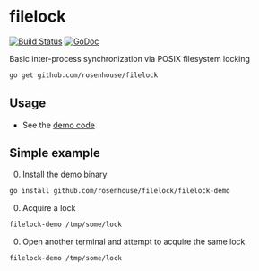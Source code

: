 # filelock

[![Build Status](https://api.travis-ci.org/rosenhouse/filelock.png?branch=master)](http://travis-ci.org/rosenhouse/filelock) [![GoDoc](https://godoc.org/github.com/rosenhouse/filelock?status.png)](https://godoc.org/github.com/rosenhouse/filelock)

Basic inter-process synchronization via POSIX filesystem locking

```bash
go get github.com/rosenhouse/filelock
```

## Usage
- See the [demo code](filelock-demo/main.go)


## Simple example

0. Install the demo binary

  ```bash
  go install github.com/rosenhouse/filelock/filelock-demo
  ```

0. Acquire a lock

  ```bash
  filelock-demo /tmp/some/lock
  ```

0. Open another terminal and attempt to acquire the same lock

  ```bash
  filelock-demo /tmp/some/lock
  ```
